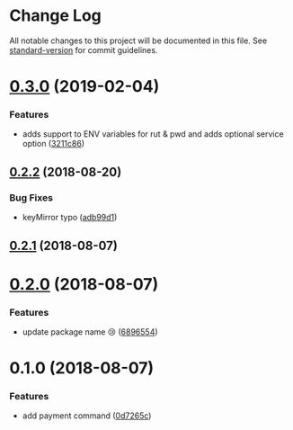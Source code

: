 # Change Log

All notable changes to this project will be documented in this file. See [standard-version](https://github.com/conventional-changelog/standard-version) for commit guidelines.

<a name="0.3.0"></a>
# [0.3.0](https://github.com/muZk/donna/compare/v0.2.2...v0.3.0) (2019-02-04)


### Features

* adds support to ENV variables for rut & pwd and adds optional service option ([3211c86](https://github.com/muZk/donna/commit/3211c86))



<a name="0.2.2"></a>
## [0.2.2](https://github.com/muZk/donna/compare/v0.2.1...v0.2.2) (2018-08-20)


### Bug Fixes

* keyMirror typo ([adb99d1](https://github.com/muZk/donna/commit/adb99d1))



<a name="0.2.1"></a>
## [0.2.1](https://github.com/muZk/donna/compare/v0.2.0...v0.2.1) (2018-08-07)



<a name="0.2.0"></a>
# [0.2.0](https://github.com/muZk/donna/compare/v0.1.0...v0.2.0) (2018-08-07)


### Features

* update package name :cry: ([6896554](https://github.com/muZk/donna/commit/6896554))



<a name="0.1.0"></a>
# 0.1.0 (2018-08-07)


### Features

* add payment command ([0d7265c](https://github.com/muZk/donna/commit/0d7265c))
